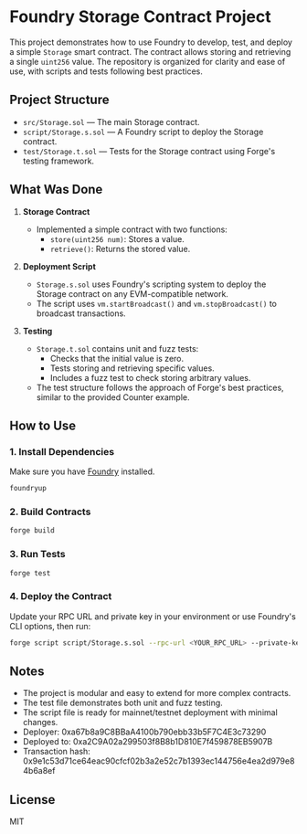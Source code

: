 # Foundry Storage Contract Project

This project demonstrates how to use Foundry to develop, test, and deploy a simple `Storage` smart contract. The contract allows storing and retrieving a single `uint256` value. The repository is organized for clarity and ease of use, with scripts and tests following best practices.

## Project Structure

- `src/Storage.sol` — The main Storage contract.
- `script/Storage.s.sol` — A Foundry script to deploy the Storage contract.
- `test/Storage.t.sol` — Tests for the Storage contract using Forge's testing framework.

## What Was Done

1. **Storage Contract**

   - Implemented a simple contract with two functions:
     - `store(uint256 num)`: Stores a value.
     - `retrieve()`: Returns the stored value.

2. **Deployment Script**

   - `Storage.s.sol` uses Foundry's scripting system to deploy the Storage contract on any EVM-compatible network.
   - The script uses `vm.startBroadcast()` and `vm.stopBroadcast()` to broadcast transactions.

3. **Testing**
   - `Storage.t.sol` contains unit and fuzz tests:
     - Checks that the initial value is zero.
     - Tests storing and retrieving specific values.
     - Includes a fuzz test to check storing arbitrary values.
   - The test structure follows the approach of Forge's best practices, similar to the provided Counter example.

## How to Use

### 1. Install Dependencies

Make sure you have [Foundry](https://book.getfoundry.sh/getting-started/installation) installed.

```bash
foundryup
```

### 2. Build Contracts

```bash
forge build
```

### 3. Run Tests

```bash
forge test
```

### 4. Deploy the Contract

Update your RPC URL and private key in your environment or use Foundry's CLI options, then run:

```bash
forge script script/Storage.s.sol --rpc-url <YOUR_RPC_URL> --private-key <YOUR_PRIVATE_KEY> --broadcast
```

## Notes

- The project is modular and easy to extend for more complex contracts.
- The test file demonstrates both unit and fuzz testing.
- The script file is ready for mainnet/testnet deployment with minimal changes.
- Deployer: 0xa67b8a9C8BBaA4100b790ebb33b5F7C4E3c73290
- Deployed to: 0xa2C9A02a299503f8B8b1D810E7f459878EB5907B
- Transaction hash: 0x9e1c53d71ce64eac90cfcf02b3a2e52c7b1393ec144756e4ea2d979e84b6a8ef

## License

MIT
